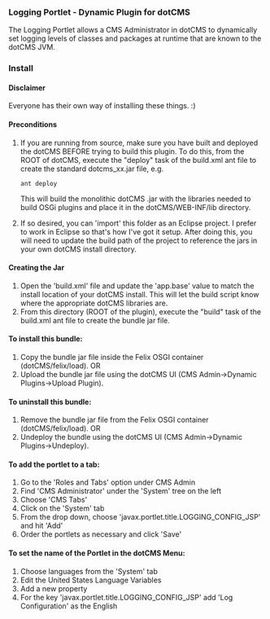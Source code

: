 ### Logging Portlet - Dynamic Plugin for dotCMS

The Logging Portlet allows a CMS Administrator in dotCMS to dynamically set logging levels of
classes and packages at runtime that are known to the dotCMS JVM.

### Install

#### Disclaimer
Everyone has their own way of installing these things. :)

#### Preconditions
1)	If you are running from source, make sure you have built and deployed the dotCMS 
	BEFORE trying to build this plugin.  To do this, from the ROOT of dotCMS, execute the 
	"deploy" task of the build.xml ant file to create the standard dotcms_xx.jar file, e.g.
	
		ant deploy
		
	This will build the monolithic dotCMS .jar with the libraries needed to build OSGi plugins 
	and place it in the dotCMS/WEB-INF/lib directory.
	
2)	If so desired, you can 'import' this folder as an Eclipse project. I prefer to work in
	Eclipse so that's how I've got it setup. After doing this, you will need to update the
	build path of the project to reference the jars in your own dotCMS install directory.

#### Creating the Jar
1)	Open the 'build.xml' file and update the 'app.base' value to match the install 
	location of your dotCMS install. This will let the build script know where the appropriate
	dotCMS libraries are.
2) 	From this directory (ROOT of the plugin), execute the "build" task of the build.xml ant 
	file to create the bundle jar file.

#### To install this bundle:
1)	Copy the bundle jar file inside the Felix OSGI container (dotCMS/felix/load).
	OR
2)	Upload the bundle jar file using the dotCMS UI (CMS Admin->Dynamic Plugins->Upload Plugin).
	
#### To uninstall this bundle:
1)	Remove the bundle jar file from the Felix OSGI container (dotCMS/felix/load).
	OR
2)	Undeploy the bundle using the dotCMS UI (CMS Admin->Dynamic Plugins->Undeploy).
    
#### To add the portlet to a tab:
1)	Go to the 'Roles and Tabs' option under CMS Admin
2)	Find 'CMS Administrator' under the 'System' tree on the left
3)	Choose 'CMS Tabs'
4)	Click on the 'System' tab
5)	From the drop down, choose 'javax.portlet.title.LOGGING_CONFIG_JSP' and hit 'Add'
6)	Order the portlets as necessary and click 'Save'
	
#### To set the name of the Portlet in the dotCMS Menu:
1)	Choose languages from the 'System' tab
2)	Edit the United States Language Variables
3)	Add a new property
4)	For the key 'javax.portlet.title.LOGGING_CONFIG_JSP' add 'Log Configuration' as the English
